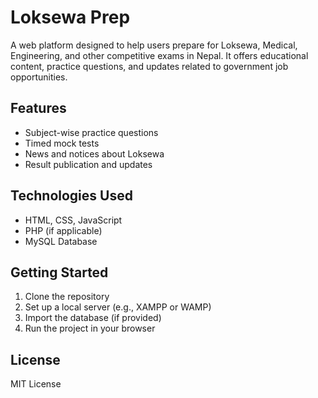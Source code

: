 # Loksewa Prep

A web platform designed to help users prepare for Loksewa, Medical, Engineering, and other competitive exams in Nepal. It offers educational content, practice questions, and updates related to government job opportunities.

## Features

- Subject-wise practice questions
- Timed mock tests
- News and notices about Loksewa
- Result publication and updates

## Technologies Used

- HTML, CSS, JavaScript
- PHP (if applicable)
- MySQL Database

## Getting Started

1. Clone the repository
2. Set up a local server (e.g., XAMPP or WAMP)
3. Import the database (if provided)
4. Run the project in your browser

## License

MIT License
